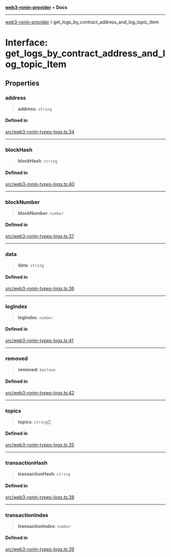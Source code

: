 [**web3-ronin-provider**](../README.md) • **Docs**

***

[web3-ronin-provider](../globals.md) / get\_logs\_by\_contract\_address\_and\_log\_topic\_Item

# Interface: get\_logs\_by\_contract\_address\_and\_log\_topic\_Item

## Properties

### address

> **address**: `string`

#### Defined in

[src/web3-ronin-types-logs.ts:34](https://github.com/chuacw/web3-ronin-provider/blob/4a0b7e0e7b62260bac28b4a11f9e6d6a49bfdfb2/src/web3-ronin-types-logs.ts#L34)

***

### blockHash

> **blockHash**: `string`

#### Defined in

[src/web3-ronin-types-logs.ts:40](https://github.com/chuacw/web3-ronin-provider/blob/4a0b7e0e7b62260bac28b4a11f9e6d6a49bfdfb2/src/web3-ronin-types-logs.ts#L40)

***

### blockNumber

> **blockNumber**: `number`

#### Defined in

[src/web3-ronin-types-logs.ts:37](https://github.com/chuacw/web3-ronin-provider/blob/4a0b7e0e7b62260bac28b4a11f9e6d6a49bfdfb2/src/web3-ronin-types-logs.ts#L37)

***

### data

> **data**: `string`

#### Defined in

[src/web3-ronin-types-logs.ts:36](https://github.com/chuacw/web3-ronin-provider/blob/4a0b7e0e7b62260bac28b4a11f9e6d6a49bfdfb2/src/web3-ronin-types-logs.ts#L36)

***

### logIndex

> **logIndex**: `number`

#### Defined in

[src/web3-ronin-types-logs.ts:41](https://github.com/chuacw/web3-ronin-provider/blob/4a0b7e0e7b62260bac28b4a11f9e6d6a49bfdfb2/src/web3-ronin-types-logs.ts#L41)

***

### removed

> **removed**: `boolean`

#### Defined in

[src/web3-ronin-types-logs.ts:42](https://github.com/chuacw/web3-ronin-provider/blob/4a0b7e0e7b62260bac28b4a11f9e6d6a49bfdfb2/src/web3-ronin-types-logs.ts#L42)

***

### topics

> **topics**: `string`[]

#### Defined in

[src/web3-ronin-types-logs.ts:35](https://github.com/chuacw/web3-ronin-provider/blob/4a0b7e0e7b62260bac28b4a11f9e6d6a49bfdfb2/src/web3-ronin-types-logs.ts#L35)

***

### transactionHash

> **transactionHash**: `string`

#### Defined in

[src/web3-ronin-types-logs.ts:38](https://github.com/chuacw/web3-ronin-provider/blob/4a0b7e0e7b62260bac28b4a11f9e6d6a49bfdfb2/src/web3-ronin-types-logs.ts#L38)

***

### transactionIndex

> **transactionIndex**: `number`

#### Defined in

[src/web3-ronin-types-logs.ts:39](https://github.com/chuacw/web3-ronin-provider/blob/4a0b7e0e7b62260bac28b4a11f9e6d6a49bfdfb2/src/web3-ronin-types-logs.ts#L39)
